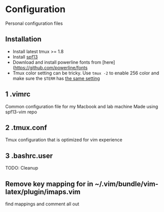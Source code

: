 # Configuration

Personal configuration files

## Installation

- Install latest tmux >= 1.8
- Install [spf13](http://github.com/spf13/spf13-vim)
- Download and install powerline fonts from [here](https://github.com/powerline/fonts
- Tmux color setting can be tricky. Use `tmux -2` to enable 256 color and make sure the `$TERM` has [the same setting](http://superuser.com/questions/399296/256-color-support-for-vim-background-in-tmux)

## 1 .vimrc

Common configuration file for my Macbook and lab machine
Made using spf13-vim repo


## 2 .tmux.conf

Tmux configuration that is optimized for vim experience

## 3 .bashrc.user

TODO: Cleanup


## Remove key mapping for <C-J> in ~/.vim/bundle/vim-latex/plugin/imaps.vim

find <C-J> mappings and comment all out

